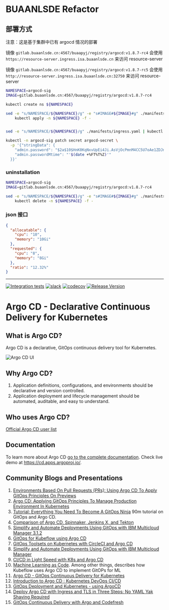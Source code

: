 # BUAANLSDE Refactor

## 部署方式

注意：这是基于集群中已有 argocd 情况的部署

镜像 `gitlab.buaanlsde.cn:4567/buaapyj/registry/argocd:v1.8.7-rc4` 会使用 `https://resource-server.ingress.isa.buaanlsde.cn` 来访问 resource-server

镜像 `gitlab.buaanlsde.cn:4567/buaapyj/registry/argocd:v1.8.7-rc5` 会使用 `http://resource-server.ingress.isa.buaanlsde.cn:32750` 来访问 resource-server

``` bash
NAMESPACE=argocd-sig
IMAGE=gitlab.buaanlsde.cn:4567/buaapyj/registry/argocd:v1.8.7-rc4

kubectl create ns ${NAMESPACE}

sed -e "s/NAMESPACE/${NAMESPACE}/g" -e "s#IMAGE#${IMAGE}#g" ./manifests/install-with-exists.yaml |  
    kubectl apply -n ${NAMESPACE} -f -


sed -e "s/NAMESPACE/${NAMESPACE}/g" ./manifests/ingress.yaml | kubectl apply -n ${NAMESPACE} -f -

kubectl -n argocd-sig patch secret argocd-secret \
  -p '{"stringData": {
    "admin.password": "$2a$10$HnK0KqNxvUpEi4Ji.AsVjOcPmnM4CC5U7oAe1ZDJnHZ95WIV2Lywy",
    "admin.passwordMtime": "'$(date +%FT%T%Z)'"
  }}'
```

### uninstallation
``` bash
NAMESPACE=argocd-sig
IMAGE=gitlab.buaanlsde.cn:4567/buaapyj/registry/argocd:v1.8.7-rc4

sed -e "s/NAMESPACE/${NAMESPACE}/g" -e "s#IMAGE#${IMAGE}#g" ./manifests/install-with-exists.yaml |  
    kubectl delete -n ${NAMESPACE} -f -
```

### json 接口
``` json
{
  "allocatable": {
    "cpu": "10",
    "memory": "10Gi"
  },
  "requested": {
    "cpu": "8",
    "memory": "8Gi"
  },
  "ratio": "12.32%"
}
```

---

[![Integration tests](https://github.com/argoproj/argo-cd/workflows/Integration%20tests/badge.svg?branch=master)](https://github.com/argoproj/argo-cd/actions?query=workflow%3A%22Integration+tests%22)
[![slack](https://img.shields.io/badge/slack-argoproj-brightgreen.svg?logo=slack)](https://argoproj.github.io/community/join-slack)
[![codecov](https://codecov.io/gh/argoproj/argo-cd/branch/master/graph/badge.svg)](https://codecov.io/gh/argoproj/argo-cd)
[![Release Version](https://img.shields.io/github/v/release/argoproj/argo-cd?label=argo-cd)](https://github.com/argoproj/argo-cd/releases/latest)

# Argo CD - Declarative Continuous Delivery for Kubernetes

## What is Argo CD?

Argo CD is a declarative, GitOps continuous delivery tool for Kubernetes.

![Argo CD UI](docs/assets/argocd-ui.gif)

## Why Argo CD?

1. Application definitions, configurations, and environments should be declarative and version controlled.
1. Application deployment and lifecycle management should be automated, auditable, and easy to understand.

## Who uses Argo CD?

[Official Argo CD user list](USERS.md)

## Documentation

To learn more about Argo CD [go to the complete documentation](https://argoproj.github.io/argo-cd/).
Check live demo at https://cd.apps.argoproj.io/.

## Community Blogs and Presentations

1. [Environments Based On Pull Requests (PRs): Using Argo CD To Apply GitOps Principles On Previews](https://youtu.be/cpAaI8p4R60)
1. [Argo CD: Applying GitOps Principles To Manage Production Environment In Kubernetes](https://youtu.be/vpWQeoaiRM4)
1. [Tutorial: Everything You Need To Become A GitOps Ninja](https://www.youtube.com/watch?v=r50tRQjisxw) 90m tutorial on GitOps and Argo CD.
1. [Comparison of Argo CD, Spinnaker, Jenkins X, and Tekton](https://www.inovex.de/blog/spinnaker-vs-argo-cd-vs-tekton-vs-jenkins-x/)
1. [Simplify and Automate Deployments Using GitOps with IBM Multicloud Manager 3.1.2](https://medium.com/ibm-cloud/simplify-and-automate-deployments-using-gitops-with-ibm-multicloud-manager-3-1-2-4395af317359)
1. [GitOps for Kubeflow using Argo CD](https://v0-6.kubeflow.org/docs/use-cases/gitops-for-kubeflow/)
1. [GitOps Toolsets on Kubernetes with CircleCI and Argo CD](https://www.digitalocean.com/community/tutorials/webinar-series-gitops-tool-sets-on-kubernetes-with-circleci-and-argo-cd)
1. [Simplify and Automate Deployments Using GitOps with IBM Multicloud Manager](https://www.ibm.com/blogs/bluemix/2019/02/simplify-and-automate-deployments-using-gitops-with-ibm-multicloud-manager-3-1-2/)
1. [CI/CD in Light Speed with K8s and Argo CD](https://www.youtube.com/watch?v=OdzH82VpMwI&feature=youtu.be)
1. [Machine Learning as Code](https://www.youtube.com/watch?v=VXrGp5er1ZE&t=0s&index=135&list=PLj6h78yzYM2PZf9eA7bhWnIh_mK1vyOfU). Among other things, describes how Kubeflow uses Argo CD to implement GitOPs for ML
1. [Argo CD - GitOps Continuous Delivery for Kubernetes](https://www.youtube.com/watch?v=aWDIQMbp1cc&feature=youtu.be&t=1m4s)
1. [Introduction to Argo CD : Kubernetes DevOps CI/CD](https://www.youtube.com/watch?v=2WSJF7d8dUg&feature=youtu.be)
1. [GitOps Deployment and Kubernetes - using ArgoCD](https://medium.com/riskified-technology/gitops-deployment-and-kubernetes-f1ab289efa4b)
1. [Deploy Argo CD with Ingress and TLS in Three Steps: No YAML Yak Shaving Required](https://itnext.io/deploy-argo-cd-with-ingress-and-tls-in-three-steps-no-yaml-yak-shaving-required-bc536d401491)
1. [GitOps Continuous Delivery with Argo and Codefresh](https://codefresh.io/events/cncf-member-webinar-gitops-continuous-delivery-argo-codefresh/)
